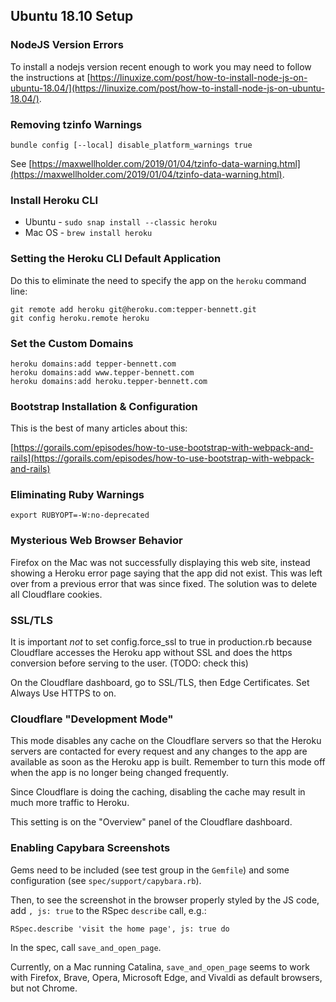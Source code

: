 ## Ubuntu 18.10 Setup

### NodeJS Version Errors

To install a nodejs version recent enough to work you may need to follow the instructions at [https://linuxize.com/post/how-to-install-node-js-on-ubuntu-18.04/](https://linuxize.com/post/how-to-install-node-js-on-ubuntu-18.04/).


### Removing tzinfo Warnings

`bundle config [--local] disable_platform_warnings true`

See [https://maxwellholder.com/2019/01/04/tzinfo-data-warning.html](https://maxwellholder.com/2019/01/04/tzinfo-data-warning.html).


### Install Heroku CLI

* Ubuntu - `sudo snap install --classic heroku`
* Mac OS - `brew install heroku`


### Setting the Heroku CLI Default Application

Do this to eliminate the need to specify the app on the `heroku` command line:

```
git remote add heroku git@heroku.com:tepper-bennett.git
git config heroku.remote heroku
```


### Set the Custom Domains

```
heroku domains:add tepper-bennett.com 
heroku domains:add www.tepper-bennett.com
heroku domains:add heroku.tepper-bennett.com
```

### Bootstrap Installation & Configuration

This is the best of many articles about this:

[https://gorails.com/episodes/how-to-use-bootstrap-with-webpack-and-rails](https://gorails.com/episodes/how-to-use-bootstrap-with-webpack-and-rails)


### Eliminating Ruby Warnings

`export RUBYOPT=-W:no-deprecated`


### Mysterious Web Browser Behavior

Firefox on the Mac was not successfully displaying this web site, instead showing a Heroku error page saying that the app did not exist. This was left over from a previous error that was since fixed. The solution was to delete all Cloudflare cookies.


### SSL/TLS

It is important _not_ to set config.force_ssl to true in production.rb because Cloudflare accesses the
Heroku app without SSL and does the https conversion before serving to the user. (TODO: check this)

On the Cloudflare dashboard, go to SSL/TLS, then Edge Certificates. Set Always Use HTTPS to on.


### Cloudflare "Development Mode"

This mode disables any cache on the Cloudflare servers so that the Heroku servers are contacted
for every request and any changes to the app are available as soon as the Heroku app is built.
Remember to turn this mode off when the app is no longer being changed frequently.

Since Cloudflare is doing the caching, disabling the cache may result in much more traffic to Heroku.

This setting is on the "Overview" panel of the Cloudflare dashboard.


### Enabling Capybara Screenshots

Gems need to be included (see test group in the `Gemfile`) and some configuration (see `spec/support/capybara.rb`).

Then, to see the screenshot in the browser properly styled by the JS code, add `, js: true` to the RSpec `describe` call, e.g.:

`RSpec.describe 'visit the home page', js: true do
`

In the spec, call `save_and_open_page`.

Currently, on a Mac running Catalina, `save_and_open_page` seems to work with Firefox, Brave, Opera, Microsoft Edge, and Vivaldi as default browsers, but not Chrome.
